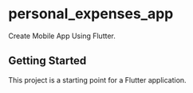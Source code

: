 # personal_expenses_app

Create Mobile App Using Flutter.

## Getting Started

This project is a starting point for a Flutter application.
